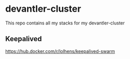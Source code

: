 # devantler-cluster

This repo contains all my stacks for my devantler-cluster

## Keepalived

<https://hub.docker.com/r/lolhens/keepalived-swarm>
